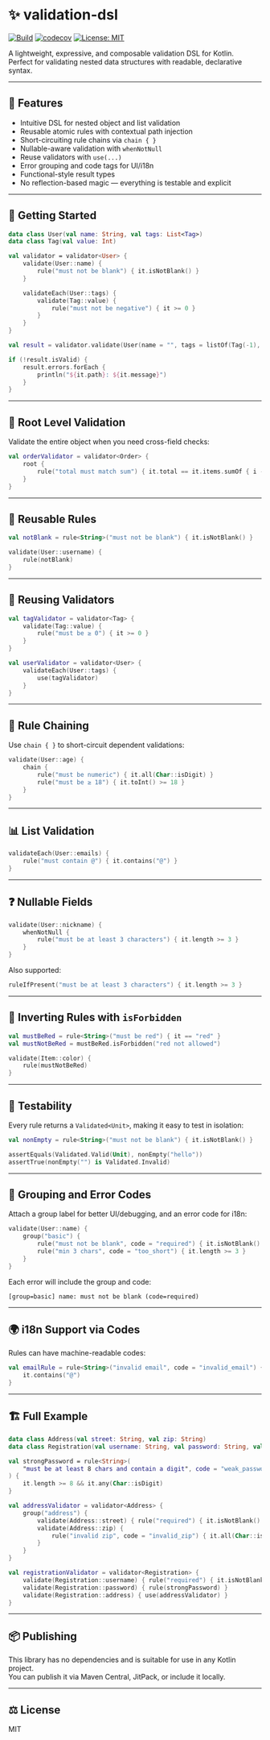 # ✨ validation-dsl

[![Build](https://github.com/ericTsiliacos/validation-dsl/actions/workflows/ci.yml/badge.svg)](https://github.com/ericTsiliacos/validation-dsl/actions) [![codecov](https://codecov.io/gh/ericTsiliacos/validation-dsl/branch/main/graph/badge.svg)](https://codecov.io/gh/ericTsiliacos/validation-dsl) [![License: MIT](https://img.shields.io/badge/License-MIT-yellow.svg)](LICENSE)

A lightweight, expressive, and composable validation DSL for Kotlin.  
Perfect for validating nested data structures with readable, declarative syntax.

---

## 🌟 Features

- Intuitive DSL for nested object and list validation
- Reusable atomic rules with contextual path injection
- Short-circuiting rule chains via `chain { }`
- Nullable-aware validation with `whenNotNull`
- Reuse validators with `use(...)`
- Error grouping and code tags for UI/i18n
- Functional-style result types
- No reflection-based magic — everything is testable and explicit

---

## 🚀 Getting Started

```kotlin
data class User(val name: String, val tags: List<Tag>)
data class Tag(val value: Int)

val validator = validator<User> {
    validate(User::name) {
        rule("must not be blank") { it.isNotBlank() }
    }

    validateEach(User::tags) {
        validate(Tag::value) {
            rule("must not be negative") { it >= 0 }
        }
    }
}

val result = validator.validate(User(name = "", tags = listOf(Tag(-1), Tag(-1))))

if (!result.isValid) {
    result.errors.forEach {
        println("${it.path}: ${it.message}")
    }
}
```

---

## 🌱 Root Level Validation

Validate the entire object when you need cross-field checks:

```kotlin
val orderValidator = validator<Order> {
    root {
        rule("total must match sum") { it.total == it.items.sumOf { i -> i.price } }
    }
}
```

---

## 🧱 Reusable Rules

```kotlin
val notBlank = rule<String>("must not be blank") { it.isNotBlank() }

validate(User::username) {
    rule(notBlank)
}
```

---

## 🔁 Reusing Validators

```kotlin
val tagValidator = validator<Tag> {
    validate(Tag::value) {
        rule("must be ≥ 0") { it >= 0 }
    }
}

val userValidator = validator<User> {
    validateEach(User::tags) {
        use(tagValidator)
    }
}
```

---

## 🧠 Rule Chaining

Use `chain { }` to short-circuit dependent validations:

```kotlin
validate(User::age) {
    chain {
        rule("must be numeric") { it.all(Char::isDigit) }
        rule("must be ≥ 18") { it.toInt() >= 18 }
    }
}
```

---

## 📊 List Validation

```kotlin
validateEach(User::emails) {
    rule("must contain @") { it.contains("@") }
}
```

---

## ❓ Nullable Fields

```kotlin
validate(User::nickname) {
    whenNotNull {
        rule("must be at least 3 characters") { it.length >= 3 }
    }
}
```

Also supported:

```kotlin
ruleIfPresent("must be at least 3 characters") { it.length >= 3 }
```

---

## 🚫 Inverting Rules with `isForbidden`

```kotlin
val mustBeRed = rule<String>("must be red") { it == "red" }
val mustNotBeRed = mustBeRed.isForbidden("red not allowed")

validate(Item::color) {
    rule(mustNotBeRed)
}
```

---

## 🧪 Testability

Every rule returns a `Validated<Unit>`, making it easy to test in isolation:

```kotlin
val nonEmpty = rule<String>("must not be blank") { it.isNotBlank() }

assertEquals(Validated.Valid(Unit), nonEmpty("hello"))
assertTrue(nonEmpty("") is Validated.Invalid)
```

---

## 🧹 Grouping and Error Codes

Attach a group label for better UI/debugging, and an error code for i18n:

```kotlin
validate(User::name) {
    group("basic") {
        rule("must not be blank", code = "required") { it.isNotBlank() }
        rule("min 3 chars", code = "too_short") { it.length >= 3 }
    }
}
```

Each error will include the group and code:

```text
[group=basic] name: must not be blank (code=required)
```

---

## 🌍 i18n Support via Codes

Rules can have machine-readable codes:

```kotlin
val emailRule = rule<String>("invalid email", code = "invalid_email") {
    it.contains("@")
}
```

---

## 🏗️ Full Example

```kotlin
data class Address(val street: String, val zip: String)
data class Registration(val username: String, val password: String, val address: Address)

val strongPassword = rule<String>(
    "must be at least 8 chars and contain a digit", code = "weak_password"
) {
    it.length >= 8 && it.any(Char::isDigit)
}

val addressValidator = validator<Address> {
    group("address") {
        validate(Address::street) { rule("required") { it.isNotBlank() } }
        validate(Address::zip) {
            rule("invalid zip", code = "invalid_zip") { it.all(Char::isDigit) }
        }
    }
}

val registrationValidator = validator<Registration> {
    validate(Registration::username) { rule("required") { it.isNotBlank() } }
    validate(Registration::password) { rule(strongPassword) }
    validate(Registration::address) { use(addressValidator) }
}
```

---

## 📦 Publishing

This library has no dependencies and is suitable for use in any Kotlin project.  
You can publish it via Maven Central, JitPack, or include it locally.

---

## ⚖️ License

MIT
